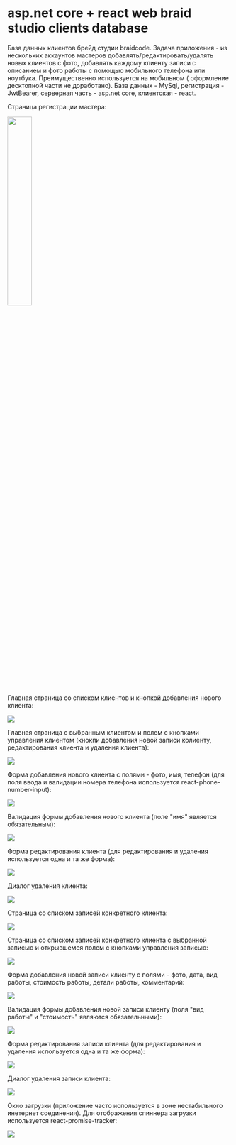 # asp.net core + react web braid studio clients database

База данных клиентов брейд студии braidcode. Задача приложения - из нескольких аккаунтов мастеров добавлять/редактировать/удалять новых клиентов с фото, добавлять каждому клиенту записи с описанием и фото работы с помощью мобильного телефона или ноутбука. Преимущественно используется на мобильном ( оформление десктопной части не доработано). База данных - MySql, регистрация - JwtBearer, серверная часть - asp.net core, клиентская - react. 

Страница регистрации мастера:

<img width="33%" src="images/LoginForm.png"/>

Главная страница со списком клиентов и кнопкой добавления нового клиента:

<img src="images/MainPage(SamsungA5).png"/>

Главная страница с выбранным клиентом и полем с кнопками управления клиентом (кнокпи добавления новой записи колиенту, редактирования клиента и удаления клиента):

<img src="images/MainPageSelectedUser(SamsungA5).png"/>

Форма добавления нового клиента с полями - фото, имя, телефон (для поля ввода и валидации номера телефона используется react-phone-number-input):

<img src="images/AddNewUserForm(SamsungA5).png"/>

Валидация формы добавления нового клиента (поле "имя" является обязательным):

<img src="images/AddNewUserFormValidation(SamsungA5).png"/>

Форма редактирования клиента (для редактирования и удаления используется одна и та же форма):

<img src="images/EditUserForm(SamsungA5).png"/>

Диалог удаления клиента:

<img src="images/DeleteUserDialogue(SamsungA5).png"/>

Страница со списком записей конкретного клиента:

<img src="images/UserRecordsPage(SamsungA5).png"/>

Страница со списком записей конкретного клиента с выбранной записью и открывшемся полем с кнопками управления записью:

<img src="images/UserRecordsPageSelectedRec(SamsungA5).png"/>

Форма добавления новой записи клиенту с полями - фото, дата, вид работы, стоимость работы, детали работы, комментарий:

<img src="images/UserRecordsAddNewForm(SamsungA5).png"/>

Валидация формы добавления новой записи клиенту (поля "вид работы" и "стоимость" являются обязательными):

<img src="images/UserRecordsAddNewFormValidation(SamsungA5).png"/>

Форма редактирования записи клиента (для редактирования и удаления используется одна и та же форма):

<img src="images/UserRecordsEditForm(SamsungA5).png"/>

Диалог удаления записи клиента:

<img src="images/UserRecordsDeleteRecordDialogue(SamsungA5).png"/>

Окно загрузки (приложение часто используется в зоне нестабильного инетернет соединения). Для отображения спиннера загрузки используется react-promise-tracker:

<img src="images/LoadingSpinner(SamsungA5).png"/>
